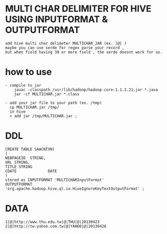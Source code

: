 MULTI CHAR DELIMITER FOR HIVE USING INPUTFORMAT & OUTPUTFORMAT
=====
    add hive multi char delimeter MULTICHAR_JAR (ex. |@| )
    maybe you can use serde for regex parse your record ,
    but when field having 30 or more field , the serde doesnt work for us.

how to use
====
    - compile to jar
        javac -classpath /usr/lib/hadoop/hadoop-core-1.1.2.21.jar *.java
        jar -cf MULTICHAR.jar *.class

    - add your jar file to your path (ex. /tmp)
      cp MULTICHAR.jar /tmp/
      in hive
      > add jar /tmp/MULTICHAR.jar ;

DDL
====

    CREATE TABLE SAACNTXN(
    (
    WEBPAGEID  STRING,
    URL STRING,
    TITLE STRING
    CDATE              DATE
    )
    stored as INPUTFORMAT 'MULTICHARInputFormat'
    OUTPUTFORMAT 'org.apache.hadoop.hive.ql.io.HiveIgnoreKeyTextOutputFormat' ;

DATA
====

    1|@|http://www.thu.edu.tw|@|THU|@|20130423
    2|@|http://tw.yahoo.com.tw|@|YAHOO|@|20130426
